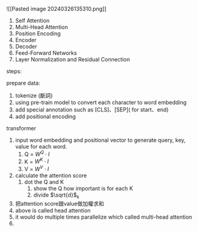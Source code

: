 ![[Pasted image 20240326135310.png]]
1. Self Attention
2. Multi-Head Attention
3. Position Encoding
4. Encoder
5. Decoder
6. Feed-Forward Networks
7. Layer Normalization and Residual Connection

steps:

prepare data:
1. tokenize (斷詞)
2. using pre-train model to convert each character to word embedding
3. add special annotation such as \[CLS\]、\[SEP\]( for start、end)
4. add positional encoding

transformer
1. input word embedding and positional vector to generate query, key, value for each word.
	1. Q =  $W^Q \cdot I$
	2. K =  $W^K \cdot I$
	3. V =  $W^V \cdot I$
2. calculate the attention score
	1. dot the Q and K
		1. show the Q how important is for each K
		2. divide $\sqrt{d}$<sub>k</sub>
3. 把attention score跟value做加權求和
4. above is called head attention
5. it would do multiple times parallelize which called multi-head attention
6. 